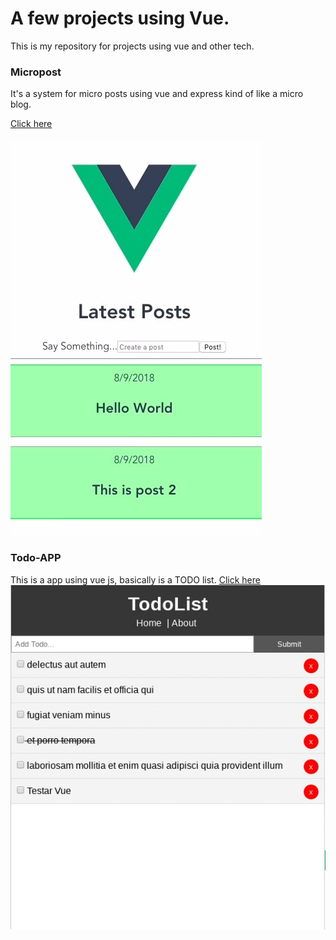 # A few projects using Vue.

This is my repository for projects using vue and other tech.

### Micropost 

It's a system for micro posts using vue and express kind of like a micro blog.

[Click here](https://github.com/matheusfrancisco/A-few-days-Vue/tree/master/Micropost)

![Image](https://github.com/matheusfrancisco/A-few-days-Vue/blob/master/imgmicropost.jpeg
)

### Todo-APP 

This is a app using vue js, basically is a TODO list.
[Click here](https://github.com/matheusfrancisco/Todo-app)
![Image](https://github.com/matheusfrancisco/Todo-app/blob/master/imgAPP.jpeg)
